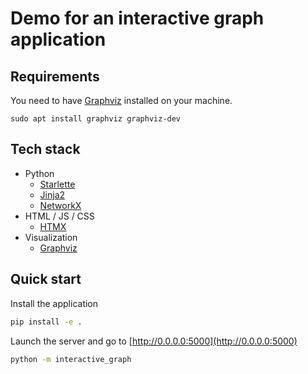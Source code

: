 # Demo for an interactive graph application

## Requirements

You need to have [Graphviz](https://graphviz.org/) installed on your machine.

```
sudo apt install graphviz graphviz-dev
```

## Tech stack

-   Python
    -   [Starlette](https://www.starlette.io/)
    -   [Jinja2](https://jinja.palletsprojects.com/en/latest/)
    -   [NetworkX](https://networkx.org/)
-   HTML / JS / CSS
    -   [HTMX](https://htmx.org/)
-   Visualization
    -   [Graphviz](https://graphviz.org/)

## Quick start

Install the application

```sh
pip install -e .
```

Launch the server and go to [http://0.0.0.0:5000](http://0.0.0.0:5000)

```sh
python -m interactive_graph
```
